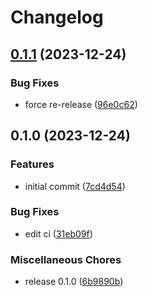 # Changelog

## [0.1.1](https://github.com/StouderIO/inertia-preact/compare/v0.1.0...v0.1.1) (2023-12-24)


### Bug Fixes

* force re-release ([96e0c62](https://github.com/StouderIO/inertia-preact/commit/96e0c62f98999815c5c3175dd7e636a790305198))

## 0.1.0 (2023-12-24)


### Features

* initial commit ([7cd4d54](https://github.com/StouderIO/inertia-preact/commit/7cd4d54078711c3ca62a5140ae5d35c9913a5232))


### Bug Fixes

* edit ci ([31eb09f](https://github.com/StouderIO/inertia-preact/commit/31eb09f2ff0637c840203e78a147af059c1bbc61))


### Miscellaneous Chores

* release 0.1.0 ([6b9890b](https://github.com/StouderIO/inertia-preact/commit/6b9890b90b4098df701c6f2f1c8adc615914f6e1))
